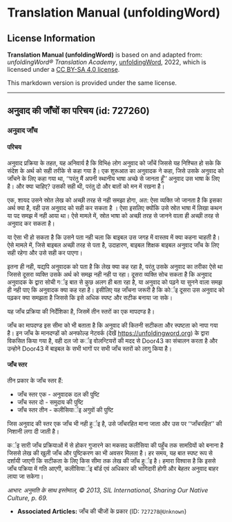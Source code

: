 # Translation Manual (unfoldingWord)

## License Information

**Translation Manual (unfoldingWord)** is based on and adapted from: _unfoldingWord® Translation Academy_, [unfoldingWord](https://unfoldingword.org/utw), 2022, which is licensed under a [CC BY-SA 4.0 license](https://creativecommons.org/licenses/by-sa/4.0/legalcode.en).

This markdown version is provided under the same license.



--------------------------------

## अनुवाद की जाँचों का परिचय (id: 727260)

### अनुवाद जाँच

#### परिचय

अनुवाद प्रक्रिया के तहत, यह अनिवार्य है कि विभिé लोग अनुवाद को जाँचें जिससे यह निश्चित हो सके कि संदेश के अर्थ को सही तरीके से कहा गया है। एक शुरूआत का अनुवादक ने कहा, जिसे उसके अनुवाद को जाँचने के लिए कहा गया था, ‘‘परंतु मैं अपनी स्थानीय भाषा अच्छे से जानता हूँ’’ अनुवाद उस भाषा के लिए है। और क्या चाहिए? उसकी सही थी, परंतु दो और बातों को मन में रखना है।

एक, शायद उसने स्रोत लेख को अच्छी तरह से नही समझा होगा, अत: ऐसा व्यक्ति जो जानता है कि इसका अर्थ क्या है, वही उस अनुवाद को सही कर सकता है । ऐसा इसलिए क्योंकि उसे स्रोत भाषा में लिखा कथन या पद समझ में नही आया था। ऐसे मामले में, स्रोत भाषा को अच्छी तरह से जानने वाला ही अच्छी तरह से अनुवाद कर सकता है।

या ऐसा भी हो सकता है कि उसने पता नही चला कि बाइबल उस जगह में वास्तव में क्या कहना चाहती है। ऐसे मामले में, जिसे बाइबल अच्छी तरह से पता है, उदाहारण, बाइबल शिक्षक बाइबल अनुवाद जाँच के लिए सही रहेगा और उसे सही कर पाएगा।

इतना ही नही, यद्यपि अनुवादक को पता है कि लेख क्या कह रहा है, परंतु उसके अनुवाद का तरीका ऐसे था जिससे दूसरा व्यक्ति उसके अर्थ को समझ नही नही पा रहा। दूसरा व्यक्ति सोच सकता है कि अनुवाद अनुवादक के द्वारा सोची गर्इ बात से कुछ अलग ही बता रहा है, या अनुवाद को पढ़ने या सुनने वाला समझ ही नही पाए कि अनुवादक क्या कह रहा है। इसीलिए यह जाँचना जरूरी है कि कोर्इ दूसरा उस अनुवाद को पढ़कर क्या समझता है जिससे कि इसे अधिक स्पष्ट और सटीक बनाया जा सके।

यह जाँच प्रक्रिया की निर्देशिका है, जिसमें तीन स्तरों का एक मापदण्ड है।

जाँच का मापदण्ड इस सीमा को भी बताता है कि अनुवाद की कितनी सटीकता और स्पष्टता को नापा गया है। इन जाँच के मानदण्डों को अनफोल्ड नेटवर्क (देखें https://unfoldingword.org) के द्वारा विकसित किया गया है, वही दल जो कर्इ वोलन्टियरों की मदद से Door43 का संचालन करता है और उन्होने Door43 में बाइबल के सभी भागों पर सभी जाँच स्तरों को लागु किया है।

#### जाँच स्तर

तीन प्रकार के जाँच स्तर हैं:

* जाँच स्तर एक \- अनुवादक दल की पुष्टि
* जाँच स्तर दो \- समुदाय की पुष्टि
* जाँच स्तर तीन \- कलीसियार्इ अगुवों की पुष्टि

जिस अनुवाद की स्तर एक जाँच भी नही हुर्इ है, उसे जाँचरहित माना जाता और उस पर ‘‘जाँचरहित’’ की निशानी लगा दी जाती है।

कर्इ सारी जाँच प्रक्रियाओं में से होकर गुजारने का मकसद कलीसिया की पहुँच तक सामग्रियों को बनाना है जिससे लेख की खुली जाँच और पुष्टिकरण का भी अवसर मिलता है। हर समय, यह बात स्पष्ट रूप से दर्शायी जाएगी कि सटीकता के लिए किस सीमा तक लेख की जाँच हुर्इ है। हमारा विश्वास है कि इससे जाँच पक्रिया में गति आएगी, कलीसियार्इ बॉर्ड एवं अधिकार की भागिदारी होगी और बेहतर अनुवाद बाहर लाया जा सकेगा।

*आभार: अनुमति के साथ इस्तेमाल, © 2013, SIL International, Sharing Our Native Culture, p. 69\.*

* **Associated Articles:** जाँच की चीजों के प्रकार (ID: `727278@Unknown`)

